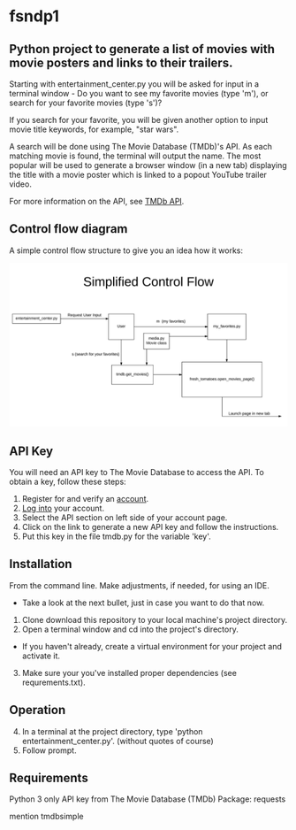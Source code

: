 fsndp1
======

Python project to generate a list of movies with movie posters and links to their trailers.
-------------------------------------------------------------------------------------------

Starting with entertainment_center.py you will be asked for input in a terminal window - Do you want to see my favorite movies (type 'm'), or search for your favorite movies (type 's')?

If you search for your favorite, you will be given another option to input movie title keywords, for example, "star wars".

A search will be done using The Movie Database (TMDb)'s API.  As each matching movie is found, the terminal will output the name.  The most popular will be used to generate a browser window (in a new tab) displaying the title with a movie poster which is linked to a popout YouTube trailer video.

For more information on the API, see [TMDb API](https://www.themoviedb.org/documentation/api).

Control flow diagram
--------------------
A simple control flow structure to give you an idea how it works:

![structure diagram][diagram]

[diagram]: https://github.com/benuklove/fsndp1/blob/master/Simple_control_flow.png "Start at entertainment_center.py"

API Key
-------
You will need an API key to The Movie Database to access the API.  To obtain a key, follow these steps:

1. Register for and verify an [account](https://www.themoviedb.org/account/signup).
2. [Log into](https://www.themoviedb.org/login) your account.
3. Select the API section on left side of your account page.
4. Click on the link to generate a new API key and follow the instructions.
5. Put this key in the file tmdb.py for the variable 'key'.

Installation
------------
From the command line.  Make adjustments, if needed, for using an IDE. 

- Take a look at the next bullet, just in case you want to do that now.
1. Clone download this repository to your local machine's project directory.
2. Open a terminal window and cd into the project's directory.  
* If you haven't already, create a virtual environment for your project and activate it.
3. Make sure your you've installed proper dependencies (see requrements.txt).

Operation
---------
4. In a terminal at the project directory, type 'python entertainment_center.py'.  (without quotes of course)
5. Follow prompt.

Requirements
------------
Python 3 only
API key from The Movie Database (TMDb)
Package: requests

mention tmdbsimple




